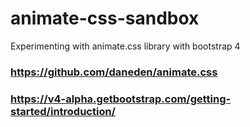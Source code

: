 # animate-css-sandbox
Experimenting with animate.css library with bootstrap 4

### https://github.com/daneden/animate.css

### https://v4-alpha.getbootstrap.com/getting-started/introduction/



